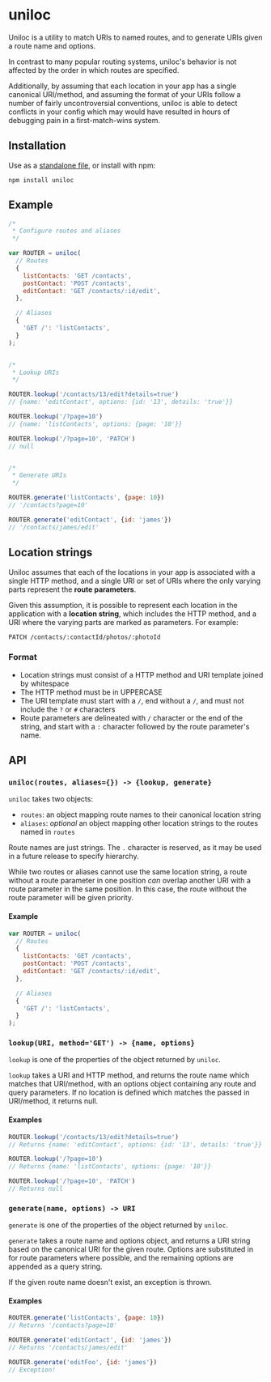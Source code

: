 # uniloc

Uniloc is a utility to match URIs to named routes, and to generate URIs given a route name and options.

In contrast to many popular routing systems, uniloc's behavior is not affected by the order in which routes are specified.

Additionally, by assuming that each location in your app has a single canonical URI/method, and assuming the format of your URIs follow a number of fairly uncontroversial conventions, uniloc is able to detect conflicts in your config which may would have resulted in hours of debugging pain in a first-match-wins system.

## Installation

Use as a [standalone file](https://raw.githubusercontent.com/unicorn-standard/uniloc/master/uniloc.js), or install with npm:

```
npm install uniloc
```

## Example

```javascript
/*
 * Configure routes and aliases
 */

var ROUTER = uniloc(
  // Routes
  {
    listContacts: 'GET /contacts',
    postContact: 'POST /contacts',
    editContact: 'GET /contacts/:id/edit',
  },

  // Aliases
  {
    'GET /': 'listContacts',
  }
);


/*
 * Lookup URIs
 */

ROUTER.lookup('/contacts/13/edit?details=true')
// {name: 'editContact', options: {id: '13', details: 'true'}}

ROUTER.lookup('/?page=10')
// {name: 'listContacts', options: {page: '10'}}

ROUTER.lookup('/?page=10', 'PATCH')
// null


/*
 * Generate URIs
 */

ROUTER.generate('listContacts', {page: 10})
// '/contacts?page=10'

ROUTER.generate('editContact', {id: 'james'})
// '/contacts/james/edit'
```

## Location strings

Uniloc assumes that each of the locations in your app is associated with a single HTTP method, and a single URI or set of URIs where the only varying parts represent the **route parameters**.

Given this assumption, it is possible to represent each location in the application with a **location string**, which includes the HTTP method, and a URI where the varying parts are marked as parameters. For example:

```
PATCH /contacts/:contactId/photos/:photoId
```

### Format

- Location strings must consist of a HTTP method and URI template joined by whitespace
- The HTTP method must be in UPPERCASE
- The URI template must start with a `/`, end without a `/`, and must not include the `?` or `#` characters
- Route parameters are delineated with `/` character or the end of the string, and start with a `:` character followed by the route parameter's name.

## API

### `uniloc(routes, aliases={}) -> {lookup, generate}`

`uniloc` takes two objects:

- `routes`: an object mapping route names to their canonical location string
- `aliases`: *optional* an object mapping other location strings to the routes named in `routes`

Route names are just strings. The `.` character is reserved, as it may be used in a future release to specify hierarchy.

While two routes or aliases cannot use the same location string, a route without a route parameter in one position *can* overlap another URI with a route parameter in the same position. In this case, the route without the route parameter will be given priority.

#### Example

```javascript
var ROUTER = uniloc(
  // Routes
  {
    listContacts: 'GET /contacts',
    postContact: 'POST /contacts',
    editContact: 'GET /contacts/:id/edit',
  },

  // Aliases
  {
    'GET /': 'listContacts',
  }
);
```

### `lookup(URI, method='GET') -> {name, options}`

`lookup` is one of the properties of the object returned by `uniloc`.

`lookup` takes a URI and HTTP method, and returns the route name which matches that URI/method, with an options object containing any route and query parameters. If no location is defined which matches the passed in URI/method, it returns null.

#### Examples

```javascript
ROUTER.lookup('/contacts/13/edit?details=true')
// Returns {name: 'editContact', options: {id: '13', details: 'true'}}

ROUTER.lookup('/?page=10')
// Returns {name: 'listContacts', options: {page: '10'}}

ROUTER.lookup('/?page=10', 'PATCH')
// Returns null

```

### `generate(name, options) -> URI`

`generate` is one of the properties of the object returned by `uniloc`.

`generate` takes a route name and options object, and returns a URI string
based on the canonical URI for the given route. Options are substituted in
for route parameters where possible, and the remaining options are appended
as a query string.

If the given route name doesn't exist, an exception is thrown.

#### Examples

```javascript
ROUTER.generate('listContacts', {page: 10})
// Returns '/contacts?page=10'

ROUTER.generate('editContact', {id: 'james'})
// Returns '/contacts/james/edit'

ROUTER.generate('editFoo', {id: 'james'})
// Exception!
```
